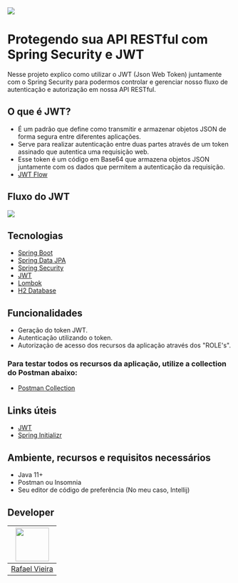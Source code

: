 <img src="https://i.ibb.co/HzfHMdB/maxresdefault.jpg" />

# Protegendo sua API RESTful com Spring Security e JWT

Nesse projeto explico como utilizar o JWT (Json Web Token) juntamente com o Spring Security para podermos controlar e
gerenciar nosso fluxo de autenticação e autorização em nossa API RESTful.

## O que é JWT?

- É um padrão que define como transmitir e armazenar objetos JSON de forma segura entre diferentes aplicações.
- Serve para realizar autenticação entre duas partes através de um token assinado que autentica uma requisição web.
- Esse token é um código em Base64 que armazena objetos JSON juntamente com os dados que permitem a autenticação da
  requisição.
- [JWT Flow](https://whimsical.com/jwt-flow-GD3nntYsr9e5ob4NPnzNux@2Ux7TurymN7CSb9EH6Bg)

## Fluxo do JWT
<img src="https://i.ibb.co/ZffTx4D/fluxo-jwt.jpg" />

## Tecnologias

- [Spring Boot](https://spring.io/projects/spring-boot)
- [Spring Data JPA](https://spring.io/projects/spring-data-jpa)
- [Spring Security](https://spring.io/projects/spring-security)
- [JWT](https://jwt.io)
- [Lombok](https://projectlombok.org/)
- [H2 Database](https://www.h2database.com/html/quickstart.html)

## Funcionalidades

- Geração do token JWT.
- Autenticação utilizando o token.
- Autorização de acesso dos recursos da aplicação através dos "ROLE's".

### Para testar todos os recursos da aplicação, utilize a collection do Postman abaixo:

- [Postman Collection](https://www.getpostman.com/collections/54c1b61f5116ab1fcc6e)

## Links úteis

- [JWT](https://jwt.io)
- [Spring Initializr](https://start.spring.io/#!type=maven-project&language=java&platformVersion=2.5.3&packaging=jar&jvmVersion=11&groupId=com.example&artifactId=jwt&name=spring-rest-security-jwt&description=Demo%20project%20for%20Spring%20Security%20with%20JWT&packageName=com.example.jwt&dependencies=web,devtools,data-jpa,h2,security,lombok)

## Ambiente, recursos e requisitos necessários

- Java 11+
- Postman ou Insomnia
- Seu editor de código de preferência (No meu caso, Intellij)

## Developer

| [<img src="https://avatars.githubusercontent.com/u/8467131?v=4" width="75px;"/>](https://github.com/rafaelrok) |
| :-: |
|[Rafael Vieira](https://github.com/rafaelrok)|
